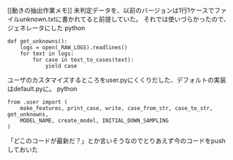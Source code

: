 
[[動きの抽出作業メモ]]
未判定データを、以前のバージョンは1行1ケースでファイルunknown.txtに書かれてると前提していた。
それでは使いづらかったので、ジェネレータにした
python

```
def get_unknowns():
    logs = open(_RAW_LOGS).readlines()
    for text in logs:
        for case in text_to_cases(text):
            yield case
```


ユーザのカスタマイズするところをuser.pyにくくりだした、デフォルトの実装はdefault.pyに。
python

```
from .user import (
    make_features, print_case, write, case_from_str, case_to_str, get_unknowns,
    MODEL_NAME, create_model, INITIAL_DOWN_SAMPLING
)
```


「どこのコードが最新だ？」とか言いそうなのでとりあえず今のコードをpushしておいた

